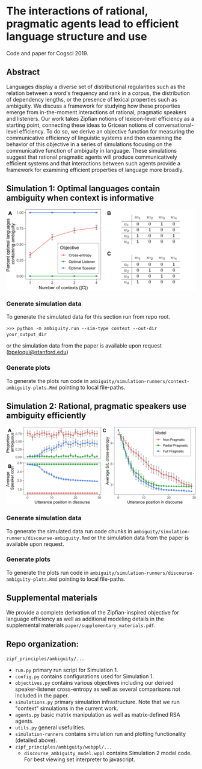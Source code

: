 # The interactions of rational, pragmatic agents lead to efficient language structure and use

Code and paper for Cogsci 2019.

## Abstract

Languages display a diverse set of distributional regularities such as the relation between a word's frequency and rank in a corpus, the distribution of dependency lengths, or the presence of lexical properties such as ambiguity. We discuss a framework for studying how these properties emerge from in-the-moment interactions of rational, pragmatic speakers and listeners. Our work takes Zipfian notions of lexicon-level efficiency as a starting point, connecting these ideas to Gricean notions of conversational-level efficiency. To do so, we derive an objective function for measuring the communicative efficiency of linguistic systems and then examining the behavior of this objective in a series of simulations focusing on the communicative function of ambiguity in language. These simulations suggest that rational pragmatic agents will produce communicatively efficient systems and that interactions between such agents provide a framework for examining efficient properties of language more broadly.

## Simulation 1: Optimal languages contain ambiguity when context is informative

![Context effects](/paper/figs/fig1.png?raw=true "Ambiguity is increasingly efficient as a function of amount of context.")


### Generate simulation data

To generate the simulated data for this section run from repo root.
```
>>> python -m ambiguity.run --sim-type context --out-dir your_output_dir
```
or the simulation data from the paper is available upon request (bpeloqui@stanford.edu)

### Generate plots

To generate the plots run code in `ambiguity/simulation-runners/context-ambiguity-plots.Rmd` pointing to local file-paths.


## Simulation 2: Rational, pragmatic speakers use ambiguity efficiently

![Context effects](/paper/figs/discourse_grid_plot.png?raw=true "Rational pragmatic agents use ambiguity efficiently over discourse.")

### Generate simulation data

To generate the simulated data run code chunks in `ambiguity/simulation-runners/discourse-ambiguity.Rmd` or the simulation data from the paper is available upon request.

### Generate plots

To generate the plots run code in `ambiguity/simulation-runners/discourse-ambiguity-plots.Rmd` pointing to local file-paths.

## Supplemental materials

We provide a complete derivation of the Zipfian-inspired objective for language efficiency as well as additional modeling details in the supplemental materials `paper/supplementary_materials.pdf`.

## Repo organization:

`zipf_principles/ambiguity/...`

* `run.py` primary run script for Simulation 1.
* `config.py` contains configurations used for Simulation 1.
* `objectives.py` contains various objectives including our derived speaker-listener cross-entropy as well as several comparisons not included in the paper.
* `simulations.py` primary simulation infrastructure. Note that we run "context" simulations in the current work.
* `agents.py` basic matrix manipulation as well as matrix-defined RSA agents.
* `utils.py` general usefulities.
* `simulation-runners` contains simulation run and plotting functionality (detailed above).
* `zipf_principles/ambiguity/webppl/...`
  * `discourse_ambiguity_model.wppl` contains Simulation 2 model code. For best viewing set interpreter to javascript.